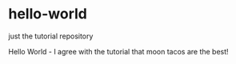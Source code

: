 # hello-world
just the tutorial repository

Hello World - I agree with the tutorial that moon tacos are the best!
